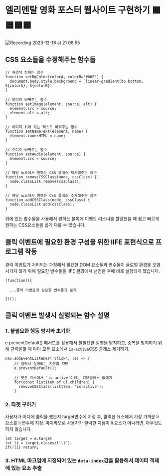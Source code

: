# 엘리멘탈 영화 포스터 웹사이트 구현하기 🟥🟦🟩🟪
![Recording 2023-12-16 at 21 08 55](https://github.com/dldnlee/js-homework/assets/83799987/8ca5eaba-823f-412a-b7b6-9a30d9e1e90e)

## CSS 요소들을 수정해주는 함수들
```
// 배경색 정하는 함수
function setBgColor(colorA, colorB='#000') {
  document.body.style.background = `linear-gradient(to bottom, ${colorA}, ${colorB})`
}

// 이미지 바꿔주는 함수
function setImage(element, source, alt) {
  element.src = source;
  element.alt = alt;
}

// 이미지 위에 있는 텍스트 바꿔주는 함수
function setNameText(element, name) {
  element.innerHTML = name;
}

// 오디오 바꿔주는 함수
function setAudio(element, source) {
  element.src = source;
}

// 해당 노드에서 원하는 CSS 클래스 제거해주는 함수
function removeCSSClass(node, cssClass) {
  node.classList.remove(cssClass);
}

// 해당 노드에서 원하는 CSS 클래스 추가해주는 함수
function addCSSClass(node, cssClass) {
  node.classList.add(cssClass);
}
```
위에 있는 함수들을 사용해서 원하는 블록에 이벤트 리스너를 할당했을 때 쉽고 빠르게 원하는 CSS요소들을 쉽게 다룰 수 있습니다.

## 클릭 이벤트에 필요한 환경 구성을 위한 IIFE 표현식으로 프로그램 작동
클릭 이벤트가 처리되는 과정에서 필요한 DOM 요소들과 변수들이 글로벌 환경을 오염 시키지 않기 위해 필요한 변수들을 IIFE 환경에서 선언한 후에 바로 실행되게 했습니다.
```
(function(){

  ...클릭 이벤트에 필요한 변수들과 로직

})();
```

## 클릭 이벤트 발생시 실행되는 함수 설명
### 1. 불필요한 행동 방지와 초기화
e.preventDefault() 메서드를 활용해서 불필요한 실행을 방지하고, 중복을 방지하기 위해 클릭을할 때 마다 모든 요소에서 `is-active`CSS 클래스 제거하기.
```
nav.addEventListener('click', (e) => {
    // 클릭시 실행되는 기본값 차단
    e.preventDefault();

    // 모든 요소에서 'is-active'이라는 CSS클래스 없애기
    for(const listItem of ul.children) {
      removeCSSClass(listItem, 'is-active');
    }
```

### 2. 타겟 구하기
사용자가 어디에 클릭을 했는지 target변수에 지정 후, 클릭한 요소에서 가장 가까운 li 요소를 li 변수에 지정. 마지막으로 사용자가 클릭한 지점이 li 요소가 아니라면, 아무것도 하지 않습니다.
```
let target = e.target
let li = target.closest('li');
if(!li) return;
```

### 3. HTML 마크업에 지정되어 있는 `data-index`값을 활용해서 데이터 객체에 있는 요소 추출
